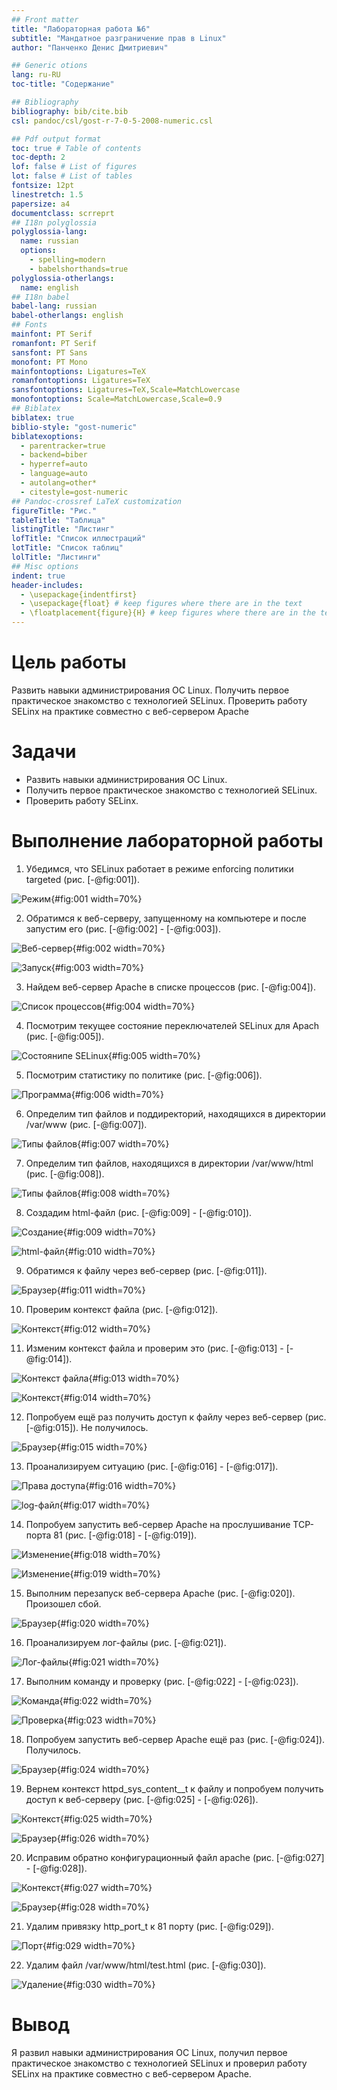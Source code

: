 ```yaml
---
## Front matter
title: "Лабораторная работа №6"
subtitle: "Мандатное разграничение прав в Linux"
author: "Панченко Денис Дмитриевич"

## Generic otions
lang: ru-RU
toc-title: "Содержание"

## Bibliography
bibliography: bib/cite.bib
csl: pandoc/csl/gost-r-7-0-5-2008-numeric.csl

## Pdf output format
toc: true # Table of contents
toc-depth: 2
lof: false # List of figures
lot: false # List of tables
fontsize: 12pt
linestretch: 1.5
papersize: a4
documentclass: scrreprt
## I18n polyglossia
polyglossia-lang:
  name: russian
  options:
	- spelling=modern
	- babelshorthands=true
polyglossia-otherlangs:
  name: english
## I18n babel
babel-lang: russian
babel-otherlangs: english
## Fonts
mainfont: PT Serif
romanfont: PT Serif
sansfont: PT Sans
monofont: PT Mono
mainfontoptions: Ligatures=TeX
romanfontoptions: Ligatures=TeX
sansfontoptions: Ligatures=TeX,Scale=MatchLowercase
monofontoptions: Scale=MatchLowercase,Scale=0.9
## Biblatex
biblatex: true
biblio-style: "gost-numeric"
biblatexoptions:
  - parentracker=true
  - backend=biber
  - hyperref=auto
  - language=auto
  - autolang=other*
  - citestyle=gost-numeric
## Pandoc-crossref LaTeX customization
figureTitle: "Рис."
tableTitle: "Таблица"
listingTitle: "Листинг"
lofTitle: "Список иллюстраций"
lotTitle: "Список таблиц"
lolTitle: "Листинги"
## Misc options
indent: true
header-includes:
  - \usepackage{indentfirst}
  - \usepackage{float} # keep figures where there are in the text
  - \floatplacement{figure}{H} # keep figures where there are in the text
---
```


# Цель работы

Развить навыки администрирования ОС Linux. Получить первое практическое знакомство с технологией SELinux. Проверить работу SELinx на практике совместно с веб-сервером Apache

# Задачи

* Развить навыки администрирования ОС Linux.
* Получить первое практическое знакомство с технологией SELinux.
* Проверить работу SELinx.

# Выполнение лабораторной работы

1) Убедимся, что SELinux работает в режиме enforcing политики targeted (рис. [-@fig:001]).

![Режим](image/1.png){#fig:001 width=70%}

2) Обратимся к веб-серверу, запущенному на компьютере и после запустим его (рис. [-@fig:002] - [-@fig:003]).

![Веб-сервер](image/2.png){#fig:002 width=70%}

![Запуск](image/3.png){#fig:003 width=70%}

3) Найдем веб-сервер Apache в списке процессов (рис. [-@fig:004]).

![Список процессов](image/4.png){#fig:004 width=70%}

4) Посмотрим текущее состояние переключателей SELinux для Apach (рис. [-@fig:005]).

![Состоянипе SELinux](image/5.png){#fig:005 width=70%}

5) Посмотрим статистику по политике (рис. [-@fig:006]).

![Программа](image/6.png){#fig:006 width=70%}

6) Определим тип файлов и поддиректорий, находящихся в директории /var/www (рис. [-@fig:007]).

![Типы файлов](image/7.png){#fig:007 width=70%}

7) Определим тип файлов, находящихся в директории /var/www/html (рис. [-@fig:008]).

![Типы файлов](image/8.png){#fig:008 width=70%}

8) Создадим html-файл (рис. [-@fig:009] - [-@fig:010]).

![Создание](image/9.png){#fig:009 width=70%}

![html-файл](image/10.png){#fig:010 width=70%}

9) Обратимся к файлу через веб-сервер (рис. [-@fig:011]).

![Браузер](image/11.png){#fig:011 width=70%}

10) Проверим контекст файла (рис. [-@fig:012]).

![Контекст](image/12.png){#fig:012 width=70%}

11) Изменим контекст файла и проверим это (рис. [-@fig:013] - [-@fig:014]).

![Контекст файла](image/13.png){#fig:013 width=70%}

![Контекст](image/14.png){#fig:014 width=70%}

12) Попробуем ещё раз получить доступ к файлу через веб-сервер (рис. [-@fig:015]).
Не получилось.

![Браузер](image/15.png){#fig:015 width=70%}

13) Проанализируем ситуацию (рис. [-@fig:016] - [-@fig:017]).

![Права доступа](image/16.png){#fig:016 width=70%}

![log-файл](image/17.png){#fig:017 width=70%}

14) Попробуем запустить веб-сервер Apache на прослушивание ТСР-порта 81 (рис. [-@fig:018] - [-@fig:019]).

![Изменение](image/18.png){#fig:018 width=70%}

![Изменение](image/19.png){#fig:019 width=70%}

15) Выполним перезапуск веб-сервера Apache (рис. [-@fig:020]).
Произошел сбой.

![Браузер](image/20.png){#fig:020 width=70%}

16) Проанализируем лог-файлы (рис. [-@fig:021]).

![Лог-файлы](image/21.png){#fig:021 width=70%}

17) Выполним команду и проверку (рис. [-@fig:022] - [-@fig:023]).

![Команда](image/22.png){#fig:022 width=70%}

![Проверка](image/23.png){#fig:023 width=70%}

18) Попробуем запустить веб-сервер Apache ещё раз (рис. [-@fig:024]).
Получилось.

![Браузер](image/24.png){#fig:024 width=70%}

19) Вернем контекст httpd_sys_cоntent__t к файлу и попробуем получить доступ к веб-серверу (рис. [-@fig:025] - [-@fig:026]).

![Контекст](image/25.png){#fig:025 width=70%}

![Браузер](image/26.png){#fig:026 width=70%}

20) Исправим обратно конфигурационный файл apache (рис. [-@fig:027] - [-@fig:028]).

![Контекст](image/27.png){#fig:027 width=70%}

![Браузер](image/28.png){#fig:028 width=70%}

21) Удалим привязку http_port_t к 81 порту (рис. [-@fig:029]).

![Порт](image/29.png){#fig:029 width=70%}

22) Удалим файл /var/www/html/test.html (рис. [-@fig:030]).

![Удаление](image/30.png){#fig:030 width=70%}

# Вывод

Я развил навыки администрирования ОС Linux, получил первое практическое знакомство с технологией SELinux и проверил работу SELinx на практике совместно с веб-сервером Apache.
